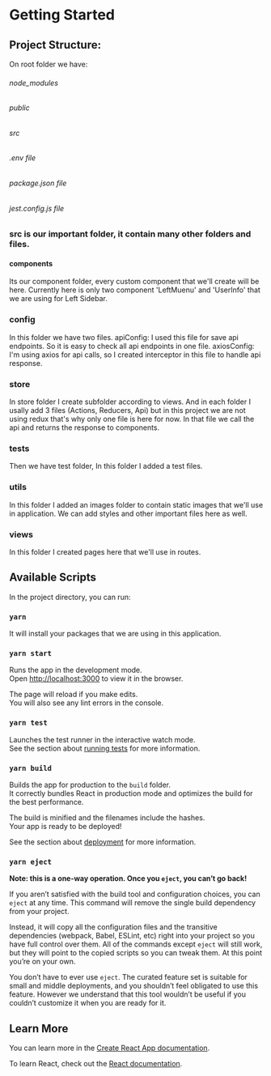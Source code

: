 # Getting Started

## Project Structure:

On root folder we have:

###### node_modules

###### public

###### src

###### .env file

###### package.json file

###### jest.config.js file

### src is our important folder, it contain many other folders and files.

#### components

Its our component folder, every custom component that we'll create will be here. Currently here is only two component 'LeftMuenu' and 'UserInfo' that we are using for Left Sidebar.

### config

In this folder we have two files.
apiConfig: I used this file for save api endpoints. So it is easy to check all api endpoints in one file.
axiosConfig: I'm using axios for api calls, so I created interceptor in this file to handle api response.

### store

In store folder I create subfolder according to views. And in each folder I usally add 3 files (Actions, Reducers, Api) but in this project we are not using redux that's why only one file is here for now.
In that file we call the api and returns the response to components.

### tests

Then we have test folder, In this folder I added a test files.

### utils

In this folder I added an images folder to contain static images that we'll use in application.
We can add styles and other important files here as well.

### views

In this folder I created pages here that we'll use in routes.

## Available Scripts

In the project directory, you can run:

### `yarn`

It will install your packages that we are using in this application.

### `yarn start`

Runs the app in the development mode.\
Open [http://localhost:3000](http://localhost:3000) to view it in the browser.

The page will reload if you make edits.\
You will also see any lint errors in the console.

### `yarn test`

Launches the test runner in the interactive watch mode.\
See the section about [running tests](https://facebook.github.io/create-react-app/docs/running-tests) for more information.

### `yarn build`

Builds the app for production to the `build` folder.\
It correctly bundles React in production mode and optimizes the build for the best performance.

The build is minified and the filenames include the hashes.\
Your app is ready to be deployed!

See the section about [deployment](https://facebook.github.io/create-react-app/docs/deployment) for more information.

### `yarn eject`

**Note: this is a one-way operation. Once you `eject`, you can’t go back!**

If you aren’t satisfied with the build tool and configuration choices, you can `eject` at any time. This command will remove the single build dependency from your project.

Instead, it will copy all the configuration files and the transitive dependencies (webpack, Babel, ESLint, etc) right into your project so you have full control over them. All of the commands except `eject` will still work, but they will point to the copied scripts so you can tweak them. At this point you’re on your own.

You don’t have to ever use `eject`. The curated feature set is suitable for small and middle deployments, and you shouldn’t feel obligated to use this feature. However we understand that this tool wouldn’t be useful if you couldn’t customize it when you are ready for it.

## Learn More

You can learn more in the [Create React App documentation](https://facebook.github.io/create-react-app/docs/getting-started).

To learn React, check out the [React documentation](https://reactjs.org/).
